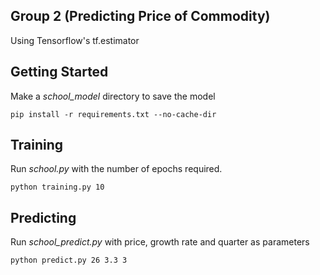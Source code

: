 Group 2 (Predicting Price of Commodity)
--------------
Using Tensorflow's tf.estimator

Getting Started
--------------
Make a *school_model* directory to save the model


    pip install -r requirements.txt --no-cache-dir

Training
--------------
Run *school.py* with the number of epochs required.

    python training.py 10

Predicting
--------------

Run *school_predict.py* with price, growth rate and quarter as parameters

    python predict.py 26 3.3 3


